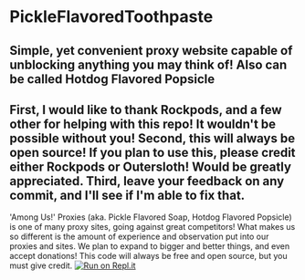 # PickleFlavoredToothpaste
Simple, yet convenient proxy website capable of unblocking anything you may think of! Also can be called Hotdog Flavored Popsicle 
----------------------------------------------------------------------------------------------------------------------------------
First, I would like to thank Rockpods, and a few other for helping with this repo! It wouldn't be possible without you!
Second, this will always be open source! If you plan to use this, please credit either Rockpods or Outersloth! Would be greatly appreciated.
Third, leave your feedback on any commit, and I'll see if I'm able to fix that.
----------------------------------------------------------------------------------------------------------------------------------
'Among Us!' Proxies (aka. Pickle Flavored Soap, Hotdog Flavored Popsicle) is one of many proxy sites, going against great competitors! What makes us so different is the amount of experience and observation put into our proxies and sites. We plan to expand to bigger and better things, and even accept donations! This code will always be free and open source, but you must give credit.
[![Run on Repl.it](https://repl.it/badge/github/Outersloth/PickleFlavoredToothpaste)](https://repl.it/github/Outersloth/PickleFlavoredToothpaste)
